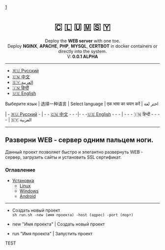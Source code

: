 <a href="#1">1</a>

<p align="center">
    <h1 align="center" style="">🇨​​​​​ 🇱​​​​​ 🇺​​​​​ 🇲​​​​​ 🇸​​​​​ 🇾​​​​​</h1>
    <p align="center">
        Deploy the <b>WEB server</b> with one toe.
        <br> Deploy <b>NGINX</b>, <b>APACHE</b>, <b>PHP</b>, <b>MYSQL</b>, <b>CERTBOT</b> in docker containers or directly into the system.
        <br> V: <b>0.0.1 ALPHA</b>
    <p>
</p>

___

 - [🇷🇺 Русский](#ru)
 - [🇨🇳 中文](#cn)
 - [🇸🇾 العربية](#sy)
 - [🇮🇳 हिन्दी](#in)
 - [🇺🇸 English](#ru)





Выберите язык | 选择一种语言 | Select language | एक भाषा का चयन करें | اختر لغة<br>

| - [🇷🇺 Русский](#ru) - | - - [🇨🇳 中文](#cn) - - -|- - -[🇺🇸 English](#ru) - - - | - - - 🇮🇳 हिन्दी - - - - | 🇸🇾 العربية


[//]: # (```)

[//]: # (SUPPORT:)

[//]: # (    _ Linux)

[//]: # (        Fedora)

[//]: # (    _ Windows)

[//]: # (        7, 8, 10)

[//]: # (    _ Android)

[//]: # (        6, 7, 8, 9, 10, 11, 12)

[//]: # (```)

[//]: # (```)

[//]: # (CHANGELOG:)

[//]: # (    1. Add: Apache)

[//]: # (    2. Destroy: Serv.txt)

[//]: # (```)

___

## <a name="ru">Разверни WEB - сервер одним пальцем ноги.</a>

Данный проект позволяет быстро и элегантно развернуть WEB - сервер, загрузить сайты и установить SSL сертификат.

### Оглавление
- [Установка](#ru_install)
  - [Linux](#ru_install_linux)
  - [Windows](#ru_install_windows)
  - [Android](#ru_install_android)
---

- Создать новый проект <br>
```sh run.sh -new (имя проекта) -host (адрес) -port (порт)```

- new "Имя проекта" | Создать новый проект <br>
- run "Имя проекта" | Запустить проект








<p id="1">TEST</p>